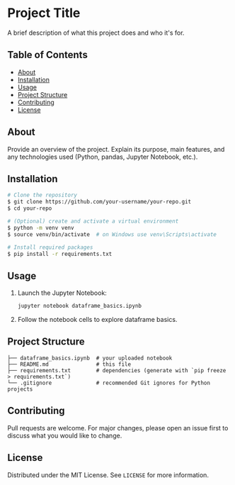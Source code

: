 # Project Title

A brief description of what this project does and who it's for.

## Table of Contents
- [About](#about)
- [Installation](#installation)
- [Usage](#usage)
- [Project Structure](#project-structure)
- [Contributing](#contributing)
- [License](#license)

## About
Provide an overview of the project. Explain its purpose, main features, and any technologies used (Python, pandas, Jupyter Notebook, etc.).

## Installation
```bash
# Clone the repository
$ git clone https://github.com/your‑username/your‑repo.git
$ cd your‑repo

# (Optional) create and activate a virtual environment
$ python -m venv venv
$ source venv/bin/activate  # on Windows use venv\Scripts\activate

# Install required packages
$ pip install -r requirements.txt
```

## Usage
1. Launch the Jupyter Notebook:
   ```bash
   jupyter notebook dataframe_basics.ipynb
   ```
2. Follow the notebook cells to explore dataframe basics.

## Project Structure
```
├── dataframe_basics.ipynb  # your uploaded notebook
├── README.md               # this file
├── requirements.txt        # dependencies (generate with `pip freeze > requirements.txt`)
└── .gitignore              # recommended Git ignores for Python projects
```

## Contributing
Pull requests are welcome. For major changes, please open an issue first to discuss what you would like to change.

## License
Distributed under the MIT License. See `LICENSE` for more information.
